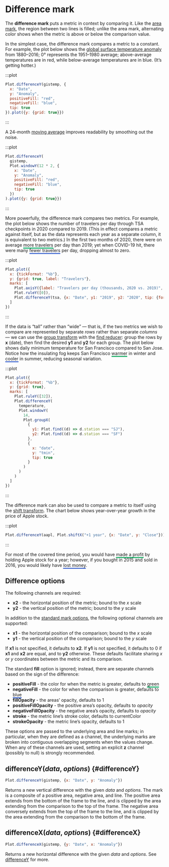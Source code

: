 <script setup>

import * as Plot from "@observablehq/plot";
import * as d3 from "d3";
import {computed, shallowRef, onMounted} from "vue";

const aapl = shallowRef([]);
const gistemp = shallowRef([]);
const tsa = shallowRef([{Date: new Date("2020-01-01")}]);
const temperature = shallowRef([{date: new Date("2020-01-01")}]);

onMounted(() => {
  d3.csv("../data/aapl.csv", d3.autoType).then((data) => (aapl.value = data));
  d3.csv("../data/gistemp.csv", d3.autoType).then((data) => (gistemp.value = data));
  d3.csv("../data/tsa.csv",d3.autoType).then((data) => (tsa.value = data));
  d3.csv("../data/sf-sj-temperatures.csv", d3.autoType).then((data) => (temperature.value = data.filter((d) => d.date.getUTCFullYear() === 2020)));
});

</script>

# Difference mark <VersionBadge version="0.6.12" pr="1896" />

The **difference mark** puts a metric in context by comparing it. Like the [area mark](./area.md), the region between two lines is filled; unlike the area mark, alternating color shows when the metric is above or below the comparison value.

In the simplest case, the difference mark compares a metric to a constant. For example, the plot below shows the [global surface temperature anomaly](https://data.giss.nasa.gov/gistemp/) from 1880–2016; 0° represents the 1951–1980 average; above-average temperatures are in <span style="border-bottom: solid var(--vp-c-red) 3px;">red</span>, while below-average temperatures are in <span style="border-bottom: solid var(--vp-c-blue) 3px;">blue</span>. (It’s getting hotter.)

:::plot
```js
Plot.differenceY(gistemp, {
  x: "Date",
  y: "Anomaly",
  positiveFill: "red",
  negativeFill: "blue",
  tip: true
}).plot({y: {grid: true}})
```
:::

A 24-month [moving average](../transforms/window.md) improves readability by smoothing out the noise.

:::plot
```js
Plot.differenceY(
  gistemp,
  Plot.windowY(12 * 2, {
    x: "Date",
    y: "Anomaly",
    positiveFill: "red",
    negativeFill: "blue",
    tip: true
  })
).plot({y: {grid: true}})
```
:::

More powerfully, the difference mark compares two metrics. For example, the plot below shows the number of travelers per day through TSA checkpoints in 2020 compared to 2019. (This in effect compares a metric against itself, but as the data represents each year as a separate column, it is equivalent to two metrics.) In the first two months of 2020, there were on average <span style="border-bottom: solid #01ab63 3px;">more travelers</span> per day than 2019; yet when COVID-19 hit, there were many <span style="border-bottom: solid #4269d0 3px;">fewer travelers</span> per day, dropping almost to zero.

:::plot
```js
Plot.plot({
  x: {tickFormat: "%b"},
  y: {grid: true, label: "Travelers"},
  marks: [
    Plot.axisY({label: "Travelers per day (thousands, 2020 vs. 2019)", tickFormat: (d) => d / 1000}),
    Plot.ruleY([0]),
    Plot.differenceY(tsa, {x: "Date", y1: "2019", y2: "2020", tip: {format: {x: "%B %-d"}}})
  ]
})
```
:::

If the data is “tall” rather than “wide” — that is, if the two metrics we wish to compare are represented by separate *rows* rather than separate *columns* — we can use the [group transform](../transforms/group.md) with the [find reducer](../transforms/group.md#find): group the rows by **x** (date), then find the desired **y1** and **y2** for each group. The plot below shows daily minimum temperature for San Francisco compared to San Jose. Notice how the insulating fog keeps San Francisco <span style="border-bottom: solid #01ab63 3px;">warmer</span> in winter and <span style="border-bottom: solid #4269d0 3px;">cooler</span> in summer, reducing seasonal variation.

:::plot
```js
Plot.plot({
  x: {tickFormat: "%b"},
  y: {grid: true},
  marks: [
    Plot.ruleY([32]),
    Plot.differenceY(
      temperature,
      Plot.windowY(
        14,
        Plot.groupX(
          {
            y1: Plot.find((d) => d.station === "SJ"),
            y2: Plot.find((d) => d.station === "SF")
          },
          {
            x: "date",
            y: "tmin",
            tip: true
          }
        )
      )
    )
  ]
})
```
:::

The difference mark can also be used to compare a metric to itself using the [shift transform](../transforms/shift.md). The chart below shows year-over-year growth in the price of Apple stock.

:::plot
```js
Plot.differenceY(aapl, Plot.shiftX("+1 year", {x: "Date", y: "Close"})).plot({y: {grid: true}})
```
:::

For most of the covered time period, you would have <span style="border-bottom: solid #01ab63 3px;">made a profit</span> by holding Apple stock for a year; however, if you bought in 2015 and sold in 2016, you would likely have <span style="border-bottom: solid #4269d0 3px;">lost money</span>.

## Difference options

The following channels are required:

* **x2** - the horizontal position of the metric; bound to the *x* scale
* **y2** - the vertical position of the metric; bound to the *y* scale

In addition to the [standard mark options](../features/marks.md#mark-options), the following optional channels are supported:

* **x1** - the horizontal position of the comparison; bound to the *x* scale
* **y1** - the vertical position of the comparison; bound to the *y* scale

If **x1** is not specified, it defaults to **x2**. If **y1** is not specified, it defaults to 0 if **x1** and **x2** are equal, and to **y2** otherwise. These defaults facilitate sharing *x* or *y* coordinates between the metric and its comparison.

The standard **fill** option is ignored; instead, there are separate channels based on the sign of the difference:

* **positiveFill** - the color for when the metric is greater, defaults to <span style="border-bottom:solid #01ab63 3px;">green</span>
* **negativeFill** - the color for when the comparison is greater, defaults to <span style="border-bottom:solid #4269d0 3px;">blue</span>
* **fillOpacity** - the areas’ opacity, defaults to 1
* **positiveFillOpacity** - the positive area’s opacity, defaults to *opacity*
* **negativeFillOpacity** - the negative area’s opacity, defaults to *opacity*
* **stroke** - the metric line’s stroke color, defaults to currentColor
* **strokeOpacity** - the metric line’s opacity, defaults to 1

These options are passed to the underlying area and line marks; in particular, when they are defined as a channel, the underlying marks are broken into contiguous overlapping segments when the values change. When any of these channels are used, setting an explicit **z** channel (possibly to null) is strongly recommended.

## differenceY(*data*, *options*) {#differenceY}

```js
Plot.differenceY(gistemp, {x: "Date", y: "Anomaly"})
```

Returns a new vertical difference with the given *data* and *options*. The mark is a composite of a positive area, negative area, and line. The positive area extends from the bottom of the frame to the line, and is clipped by the area extending from the comparison to the top of the frame. The negative area conversely extends from the top of the frame to the line, and is clipped by the area extending from the comparison to the bottom of the frame.

## differenceX(*data*, *options*) <VersionBadge pr="1922" /> {#differenceX}

```js
Plot.differenceX(gistemp, {y: "Date", x: "Anomaly"})
```

Returns a new horizontal difference with the given *data* and *options*. See [differenceY](#differenceY) for more.
